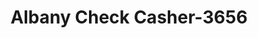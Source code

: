 ---
f_zip-code: 31701
f_state-code: GA
title: Albany Check Casher-3656
f_phone: 229-889-0019
f_city-only: Albany
f_address: 135 North Slappey Boulevard Albany
f_location-unique-id: '3656'
slug: albany-check-casher-3656
updated-on: '2024-05-30T13:46:58.046Z'
created-on: '2024-05-30T13:36:59.803Z'
published-on: '2024-05-30T13:54:32.469Z'
f_city-state: cms/city/albany-ga.md
f_company: cms/company/albany-check-casher.md
f_state: cms/state/georgia.md
layout: '[payday-loan].html'
tags: payday-loan
---